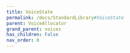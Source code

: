 ```yaml
---
title: VoiceState
permalink: /docs/StandardLibrary#VoiceState
parent: VoiceAllocator
grand_parent: voices
has_children: False
nav_order: 0
---
```

